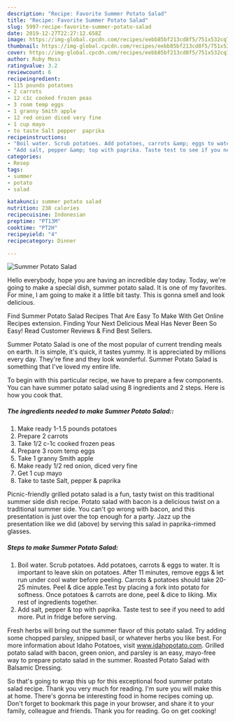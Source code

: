 ```yaml
---
description: "Recipe: Favorite Summer Potato Salad"
title: "Recipe: Favorite Summer Potato Salad"
slug: 5997-recipe-favorite-summer-potato-salad
date: 2019-12-27T22:27:12.658Z
image: https://img-global.cpcdn.com/recipes/eebb85bf213cd8f5/751x532cq70/summer-potato-salad-recipe-main-photo.jpg
thumbnail: https://img-global.cpcdn.com/recipes/eebb85bf213cd8f5/751x532cq70/summer-potato-salad-recipe-main-photo.jpg
cover: https://img-global.cpcdn.com/recipes/eebb85bf213cd8f5/751x532cq70/summer-potato-salad-recipe-main-photo.jpg
author: Ruby Moss
ratingvalue: 3.2
reviewcount: 6
recipeingredient:
- 115 pounds potatoes
- 2 carrots
- 12 c1c cooked frozen peas
- 3 room temp eggs
- 1 granny Smith apple
- 12 red onion diced very fine
- 1 cup mayo
- to taste Salt pepper  paprika
recipeinstructions:
- "Boil water. Scrub potatoes. Add potatoes, carrots &amp; eggs to water. It is important to leave skin on potatoes. After 11 minutes, remove eggs &amp; let run under cool water before peeling. Carrots &amp; potatoes should take 20-25 minutes. Peel &amp; dice apple.Test by placing a fork into potato for softness. Once potatoes &amp; carrots are done, peel &amp; dice to liking. Mix rest of ingredients together."
- "Add salt, pepper &amp; top with paprika. Taste test to see if you need to add more. Put in fridge before serving."
categories:
- Resep
tags:
- summer
- potato
- salad

katakunci: summer potato salad
nutrition: 238 calories
recipecuisine: Indonesian
preptime: "PT13M"
cooktime: "PT2H"
recipeyield: "4"
recipecategory: Dinner

---
```



![Summer Potato Salad](https://img-global.cpcdn.com/recipes/eebb85bf213cd8f5/751x532cq70/summer-potato-salad-recipe-main-photo.jpg)

Hello everybody, hope you are having an incredible day today. Today, we're going to make a special dish, summer potato salad. It is one of my favorites. For mine, I am going to make it a little bit tasty. This is gonna smell and look delicious.

Find Summer Potato Salad Recipes That Are Easy To Make With Get Online Recipes extension. Finding Your Next Delicious Meal Has Never Been So Easy! Read Customer Reviews &amp; Find Best Sellers.

Summer Potato Salad is one of the most popular of current trending meals on earth. It is simple, it's quick, it tastes yummy. It is appreciated by millions every day. They're fine and they look wonderful. Summer Potato Salad is something that I've loved my entire life.


To begin with this particular recipe, we have to prepare a few components. You can have summer potato salad using 8 ingredients and 2 steps. Here is how you cook that.

##### The ingredients needed to make Summer Potato Salad::

1. Make ready 1-1.5 pounds potatoes
1. Prepare 2 carrots
1. Take 1/2 c-1c cooked frozen peas
1. Prepare 3 room temp eggs
1. Take 1 granny Smith apple
1. Make ready 1/2 red onion, diced very fine
1. Get 1 cup mayo
1. Take to taste Salt, pepper &amp; paprika


Picnic-friendly grilled potato salad is a fun, tasty twist on this traditional summer side dish recipe. Potato salad with bacon is a delicious twist on a traditional summer side. You can&#39;t go wrong with bacon, and this presentation is just over the top enough for a party. Jazz up the presentation like we did (above) by serving this salad in paprika-rimmed glasses. 

##### Steps to make Summer Potato Salad:

1. Boil water. Scrub potatoes. Add potatoes, carrots &amp; eggs to water. It is important to leave skin on potatoes. After 11 minutes, remove eggs &amp; let run under cool water before peeling. Carrots &amp; potatoes should take 20-25 minutes. Peel &amp; dice apple.Test by placing a fork into potato for softness. Once potatoes &amp; carrots are done, peel &amp; dice to liking. Mix rest of ingredients together.
1. Add salt, pepper &amp; top with paprika. Taste test to see if you need to add more. Put in fridge before serving.


Fresh herbs will bring out the summer flavor of this potato salad. Try adding some chopped parsley, snipped basil, or whatever herbs you like best. For more information about Idaho Potatoes, visit www.idahopotato.com. Grilled potato salad with bacon, green onion, and parsley is an easy, mayo-free way to prepare potato salad in the summer. Roasted Potato Salad with Balsamic Dressing. 

So that's going to wrap this up for this exceptional food summer potato salad recipe. Thank you very much for reading. I'm sure you will make this at home. There's gonna be interesting food in home recipes coming up. Don't forget to bookmark this page in your browser, and share it to your family, colleague and friends. Thank you for reading. Go on get cooking!
